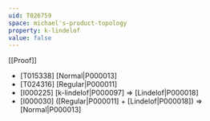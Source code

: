 ```yaml
---
uid: T026759
space: michael's-product-topology
property: k-lindelof
value: false
---
```

[[Proof]]

* [T015338] [Normal|P000013]
* [T024316] [Regular|P000011]
* [I000225] [k-lindelof|P000097] => [Lindelof|P000018]
* [I000030] ([Regular|P000011] + [Lindelof|P000018]) => [Normal|P000013]

